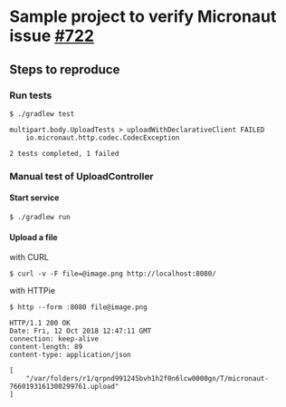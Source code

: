 # Sample project to verify Micronaut issue [#722](https://github.com/micronaut-projects/micronaut-core/issues/722)

## Steps to reproduce

### Run tests

```
$ ./gradlew test

multipart.body.UploadTests > uploadWithDeclarativeClient FAILED
    io.micronaut.http.codec.CodecException

2 tests completed, 1 failed
```

### Manual test of UploadController

#### Start service

`$ ./gradlew run`

#### Upload a file

with CURL

`$ curl -v -F file=@image.png http://localhost:8080/`

with HTTPie

```
$ http --form :8080 file@image.png

HTTP/1.1 200 OK
Date: Fri, 12 Oct 2018 12:47:11 GMT
connection: keep-alive
content-length: 89
content-type: application/json

[
    "/var/folders/r1/qrpnd991245bvh1h2f0n6lcw0000gn/T/micronaut-7660193161300299761.upload"
]
```
